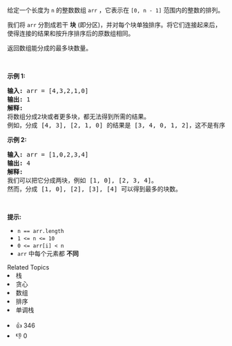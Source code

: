 <p>给定一个长度为 <code>n</code> 的整数数组 <code>arr</code> ，它表示在 <code>[0, n - 1]</code> 范围内的整数的排列。</p>

<p>我们将 <code>arr</code> 分割成若干 <strong>块</strong> (即分区)，并对每个块单独排序。将它们连接起来后，使得连接的结果和按升序排序后的原数组相同。</p>

<p>返回数组能分成的最多块数量。</p>

<p>&nbsp;</p>

<p><strong>示例 1:</strong></p>

<pre>
<strong>输入:</strong> arr = [4,3,2,1,0]
<strong>输出:</strong> 1
<strong>解释:</strong>
将数组分成2块或者更多块，都无法得到所需的结果。
例如，分成 [4, 3], [2, 1, 0] 的结果是 [3, 4, 0, 1, 2]，这不是有序的数组。
</pre>

<p><strong>示例 2:</strong></p>

<pre>
<strong>输入:</strong> arr = [1,0,2,3,4]
<strong>输出:</strong> 4
<strong>解释:</strong>
我们可以把它分成两块，例如 [1, 0], [2, 3, 4]。
然而，分成 [1, 0], [2], [3], [4] 可以得到最多的块数。
</pre>

<p>&nbsp;</p>

<p><strong>提示:</strong></p>

<ul> 
 <li><code>n == arr.length</code></li> 
 <li><code>1 &lt;= n &lt;= 10</code></li> 
 <li><code>0 &lt;= arr[i] &lt; n</code></li> 
 <li><code>arr</code>&nbsp;中每个元素都 <strong>不同</strong></li> 
</ul>

<div><div>Related Topics</div><div><li>栈</li><li>贪心</li><li>数组</li><li>排序</li><li>单调栈</li></div></div><br><div><li>👍 346</li><li>👎 0</li></div>